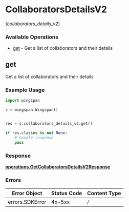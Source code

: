 # CollaboratorsDetailsV2
(*collaborators_details_v2*)

### Available Operations

* [get](#get) - Get a list of collaborators and their details

## get

Get a list of collaborators and their details

### Example Usage

```python
import wingspan

s = wingspan.Wingspan()


res = s.collaborators_details_v2.get()

if res.classes is not None:
    # handle response
    pass

```


### Response

**[operations.GetCollaboratorsDetailsV2Response](../../models/operations/getcollaboratorsdetailsv2response.md)**
### Errors

| Error Object    | Status Code     | Content Type    |
| --------------- | --------------- | --------------- |
| errors.SDKError | 4x-5xx          | */*             |
